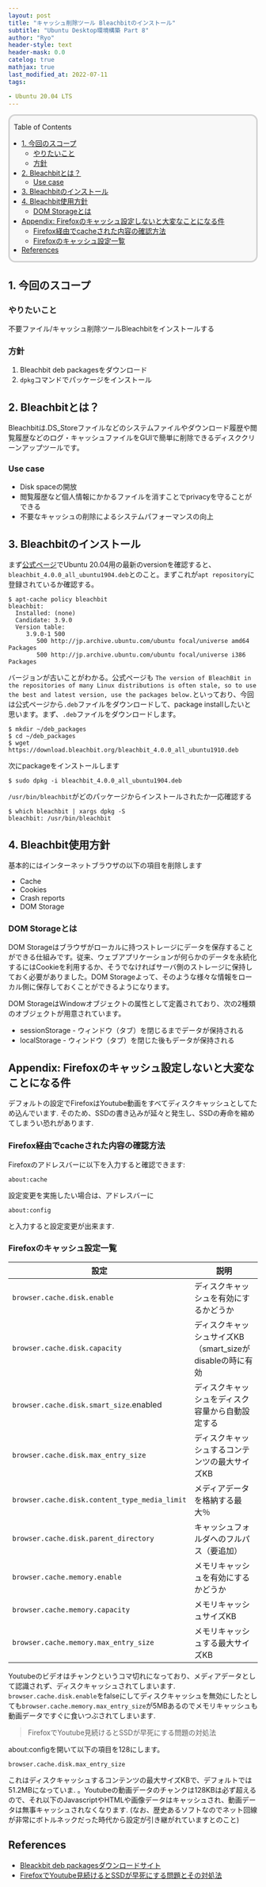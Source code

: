 ```yaml
---
layout: post
title: "キャッシュ削除ツール Bleachbitのインストール"
subtitle: "Ubuntu Desktop環境構築 Part 8"
author: "Ryo"
header-style: text
header-mask: 0.0
catelog: true
mathjax: true
last_modified_at: 2022-07-11
tags:

- Ubuntu 20.04 LTS
---
```


<div style='border-radius: 1em; border-style:solid; border-color:#D3D3D3; background-color:#F8F8F8'>
<p class="h4">&nbsp;&nbsp;Table of Contents</p>
<!-- START doctoc generated TOC please keep comment here to allow auto update -->
<!-- DON'T EDIT THIS SECTION, INSTEAD RE-RUN doctoc TO UPDATE -->

- [1. 今回のスコープ](#1-%E4%BB%8A%E5%9B%9E%E3%81%AE%E3%82%B9%E3%82%B3%E3%83%BC%E3%83%97)
  - [やりたいこと](#%E3%82%84%E3%82%8A%E3%81%9F%E3%81%84%E3%81%93%E3%81%A8)
  - [方針](#%E6%96%B9%E9%87%9D)
- [2. Bleachbitとは？](#2-bleachbit%E3%81%A8%E3%81%AF)
  - [Use case](#use-case)
- [3. Bleachbitのインストール](#3-bleachbit%E3%81%AE%E3%82%A4%E3%83%B3%E3%82%B9%E3%83%88%E3%83%BC%E3%83%AB)
- [4. Bleachbit使用方針](#4-bleachbit%E4%BD%BF%E7%94%A8%E6%96%B9%E9%87%9D)
  - [DOM Storageとは](#dom-storage%E3%81%A8%E3%81%AF)
- [Appendix: Firefoxのキャッシュ設定しないと大変なことになる件](#appendix-firefox%E3%81%AE%E3%82%AD%E3%83%A3%E3%83%83%E3%82%B7%E3%83%A5%E8%A8%AD%E5%AE%9A%E3%81%97%E3%81%AA%E3%81%84%E3%81%A8%E5%A4%A7%E5%A4%89%E3%81%AA%E3%81%93%E3%81%A8%E3%81%AB%E3%81%AA%E3%82%8B%E4%BB%B6)
  - [Firefox経由でcacheされた内容の確認方法](#firefox%E7%B5%8C%E7%94%B1%E3%81%A7cache%E3%81%95%E3%82%8C%E3%81%9F%E5%86%85%E5%AE%B9%E3%81%AE%E7%A2%BA%E8%AA%8D%E6%96%B9%E6%B3%95)
  - [Firefoxのキャッシュ設定一覧](#firefox%E3%81%AE%E3%82%AD%E3%83%A3%E3%83%83%E3%82%B7%E3%83%A5%E8%A8%AD%E5%AE%9A%E4%B8%80%E8%A6%A7)
- [References](#references)

<!-- END doctoc generated TOC please keep comment here to allow auto update -->

</div>


## 1. 今回のスコープ
### やりたいこと

不要ファイル/キャッシュ削除ツールBleachbitをインストールする

### 方針

1. Bleachbit deb packagesをダウンロード
2. `dpkg`コマンドでパッケージをインストール

## 2. Bleachbitとは？

Bleachbitは.DS_Storeファイルなどのシステムファイルやダウンロード履歴や閲覧履歴などのログ・キャッシュファイルをGUIで簡単に削除できるディスククリーンアップツールです。

### Use case

- Disk spaceの開放
- 閲覧履歴など個人情報にかかるファイルを消すことでprivacyを守ることができる
- 不要なキャッシュの削除によるシステムパフォーマンスの向上

## 3. Bleachbitのインストール

まず[公式ページ](https://www.bleachbit.org/download/linux)でUbuntu 20.04用の最新のversionを確認すると、`bleachbit_4.0.0_all_ubuntu1904.deb`とのこと。まずこれが`apt repository`に登録されているか確認する。

```
$ apt-cache policy bleachbit
bleachbit:
  Installed: (none)
  Candidate: 3.9.0
  Version table:
     3.9.0-1 500
        500 http://jp.archive.ubuntu.com/ubuntu focal/universe amd64 Packages
        500 http://jp.archive.ubuntu.com/ubuntu focal/universe i386 Packages
```

バージョンが古いことがわかる。公式ページも `The version of BleachBit in the repositories of many Linux distributions is often stale, so to use the best and latest version, use the packages below.`といっており、今回は公式ページから`.deb`ファイルをダウンロードして、package installしたいと思います。まず、`.deb`ファイルをダウンロードします。

```
$ mkdir ~/deb_packages
$ cd ~/deb_packages
$ wget https://download.bleachbit.org/bleachbit_4.0.0_all_ubuntu1910.deb
```

次にpackageをインストールします

```
$ sudo dpkg -i bleachbit_4.0.0_all_ubuntu1904.deb
```

`/usr/bin/bleachbit`がどのパッケージからインストールされたか一応確認する

```
$ which bleachbit | xargs dpkg -S
bleachbit: /usr/bin/bleachbit
```

## 4. Bleachbit使用方針

基本的にはインターネットブラウザの以下の項目を削除します

- Cache
- Cookies
- Crash reports
- DOM Storage

### DOM Storageとは

DOM Storageはブラウザがローカルに持つストレージにデータを保存することができる仕組みです。従来、ウェブアプリケーションが何らかのデータを永続化するにはCookieを利用するか、そうでなければサーバ側のストレージに保持しておく必要がありました。DOM Storageよって、そのような様々な情報をローカル側に保存しておくことができるようになります。

DOM StorageはWindowオブジェクトの属性として定義されており、次の2種類のオブジェクトが用意されています。

- sessionStorage - ウィンドウ（タブ）を閉じるまでデータが保持される
- localStorage - ウィンドウ（タブ）を閉じた後もデータが保持される


## Appendix: Firefoxのキャッシュ設定しないと大変なことになる件

デフォルトの設定でFirefoxはYoutube動画をすべてディスクキャッシュとしてため込んでいます. 
そのため、SSDの書き込みが延々と発生し、SSDの寿命を縮めてしまうい恐れがあります. 

### Firefox経由でcacheされた内容の確認方法

Firefoxのアドレスバーに以下を入力すると確認できます:

```
about:cache
```

設定変更を実施したい場合は、アドレスバーに

```
about:config
```

と入力すると設定変更が出来ます. 

### Firefoxのキャッシュ設定一覧

|設定 	|説明|
|---|---|
|`browser.cache.disk.enable` 	|ディスクキャッシュを有効にするかどうか|
|`browser.cache.disk.capacity` 	|ディスクキャッシュサイズKB（smart_sizeがdisableの時に有効|
|`browser.cache.disk.smart_size`.enabled 	|ディスクキャッシュをディスク容量から自動設定する|
|`browser.cache.disk.max_entry_size` 	|ディスクキャッシュするコンテンツの最大サイズKB|
|`browser.cache.disk.content_type_media_limit` 	|メディアデータを格納する最大％|
|`browser.cache.disk.parent_directory` 	|キャッシュフォルダへのフルパス（要追加）|
|`browser.cache.memory.enable` 	|メモリキャッシュを有効にするかどうか|
|`browser.cache.memory.capacity` 	|メモリキャッシュサイズKB|
|`browser.cache.memory.max_entry_size` 	|メモリキャッシュする最大サイズKB|

Youtubeのビデオはチャンクというコマ切れになっており、メディアデータとして認識されず、ディスクキャッシュされてしまいます.
`browser.cache.disk.enable`をfalseにしてディスクキャッシュを無効にしたとしても`browser.cache.memory.max_entry_size`が5MBあるのでメモリキャッシュも動画データですぐに食いつぶされてしまいます. 

> FirefoxでYoutube見続けるとSSDが早死にする問題の対処法

about:configを開いて以下の項目を128にします。

```
browser.cache.disk.max_entry_size
```

これはディスクキャッシュするコンテンツの最大サイズKBで、デフォルトでは51.2MBになっていま. 。Youtubeの動画データのチャンクは128KBは必ず超えるので、それ以下のJavascriptやHTMLや画像データはキャッシュされ、動画データは無事キャッシュされなくなります. (なお、歴史あるソフトなのでネット回線が非常にボトルネックだった時代から設定が引き継がれていますとのこと)


## References

- [Bleackbit deb packagesダウンロードサイト](https://www.bleachbit.org/download/linux)
- [FirefoxでYoutube見続けるとSSDが早死にする問題とその対処法](https://kanasys.com/tech/892)